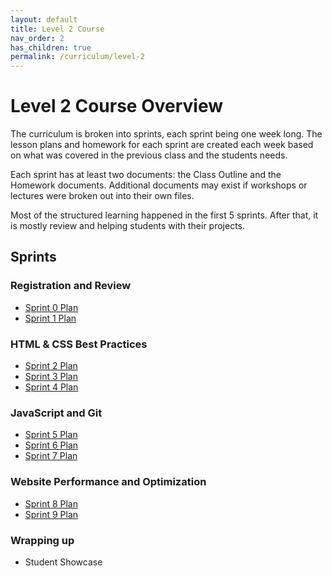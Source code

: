 ```yaml
---
layout: default
title: Level 2 Course
nav_order: 2
has_children: true
permalink: /curriculum/level-2
---
```



# Level 2 Course Overview

The curriculum is broken into sprints, each sprint being one week long. The lesson plans and homework for each sprint are created each week based on what was covered in the previous class and the students needs.

Each sprint has at least two documents: the Class Outline and the Homework documents. Additional documents may exist if workshops or lectures were broken out into their own files.

Most of the structured learning happened in the first 5 sprints. After that, it is mostly review and helping students with their projects.

## Sprints
### Registration and Review
- [Sprint 0 Plan](./00-sprint-plan)
- [Sprint 1 Plan](./01-sprint-plan)

### HTML & CSS Best Practices
- [Sprint 2 Plan](./02-sprint-plan)
- [Sprint 3 Plan](./03-sprint-plan)
- [Sprint 4 Plan](./04-sprint-plan)

### JavaScript and Git
- [Sprint 5 Plan](./05-sprint-plan)
- [Sprint 6 Plan](./06-sprint-plan)
- [Sprint 7 Plan](./07-sprint-plan)

### Website Performance and Optimization
- [Sprint 8 Plan](./08-sprint-plan)
- [Sprint 9 Plan](./09-sprint-plan)

### Wrapping up
- Student Showcase
